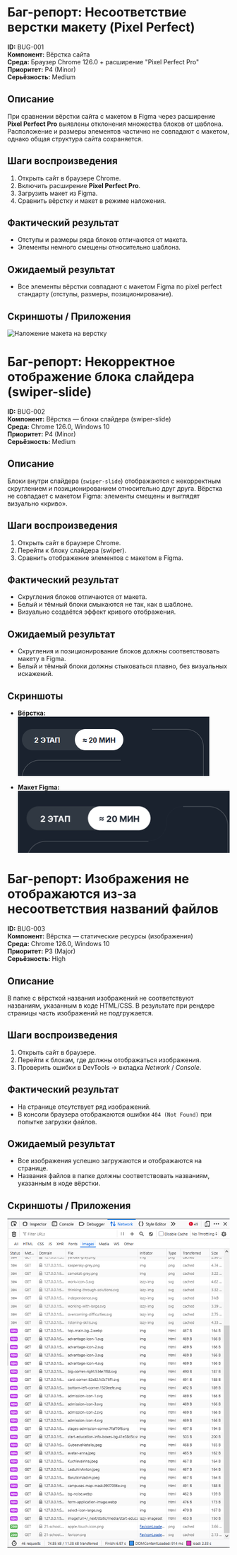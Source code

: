 # Баг-репорт: Несоответствие верстки макету (Pixel Perfect)

**ID:** BUG-001  
**Компонент:** Вёрстка сайта  
**Среда:** Браузер Chrome 126.0 + расширение "Pixel Perfect Pro"  
**Приоритет:** P4 (Minor)  
**Серьёзность:** Medium

## Описание

При сравнении вёрстки сайта с макетом в Figma через расширение **Pixel Perfect Pro** выявлены отклонения множества блоков от шаблона. Расположение и размеры элементов частично не совпадают с макетом, однако общая структура сайта сохраняется.

## Шаги воспроизведения

1. Открыть сайт в браузере Chrome.
2. Включить расширение **Pixel Perfect Pro**.
3. Загрузить макет из Figma.
4. Сравнить вёрстку и макет в режиме наложения.

## Фактический результат

- Отступы и размеры ряда блоков отличаются от макета.
- Элементы немного смещены относительно шаблона.

## Ожидаемый результат

- Все элементы вёрстки совпадают с макетом Figma по pixel perfect стандарту (отступы, размеры, позиционирование).

## Скриншоты / Приложения

![Наложение макета на верстку](6_1.png)

# Баг-репорт: Некорректное отображение блока слайдера (swiper-slide)

**ID:** BUG-002  
**Компонент:** Вёрстка — блоки слайдера (swiper-slide)  
**Среда:** Chrome 126.0, Windows 10  
**Приоритет:** P4 (Minor)  
**Серьёзность:** Medium

## Описание

Блоки внутри слайдера (`swiper-slide`) отображаются с некорректным скруглением и позиционированием относительно друг друга. Вёрстка не совпадает с макетом Figma: элементы смещены и выглядят визуально «криво».

## Шаги воспроизведения

1. Открыть сайт в браузере Chrome.
2. Перейти к блоку слайдера (swiper).
3. Сравнить отображение элементов с макетом в Figma.

## Фактический результат

- Скругления блоков отличаются от макета.
- Белый и тёмный блоки смыкаются не так, как в шаблоне.
- Визуально создаётся эффект кривого отображения.

## Ожидаемый результат

- Скругления и позиционирование блоков должны соответствовать макету в Figma.
- Белый и тёмный блоки должны стыковаться плавно, без визуальных искажений.

## Скриншоты

- **Вёрстка:**  
  ![Верстка](6_2.png)

- **Макет Figma:**  
  ![Макет](6_3.png)

# Баг-репорт: Изображения не отображаются из-за несоответствия названий файлов

**ID:** BUG-003  
**Компонент:** Вёрстка — статические ресурсы (изображения)  
**Среда:** Chrome 126.0, Windows 10  
**Приоритет:** P3 (Major)  
**Серьёзность:** High

## Описание

В папке с вёрсткой названия изображений не соответствуют названиям, указанным в коде HTML/CSS. В результате при рендере страницы часть изображений не подгружается.

## Шаги воспроизведения

1. Открыть сайт в браузере.
2. Перейти к блокам, где должны отображаться изображения.
3. Проверить ошибки в DevTools → вкладка _Network_ / _Console_.

## Фактический результат

- На странице отсутствует ряд изображений.
- В консоли браузера отображаются ошибки `404 (Not Found)` при попытке загрузки файлов.

## Ожидаемый результат

- Все изображения успешно загружаются и отображаются на странице.
- Названия файлов в папке должны соответствовать названиям, указанным в коде вёрстки.

## Скриншоты / Приложения

![Некорректные имена](6_4.png)
